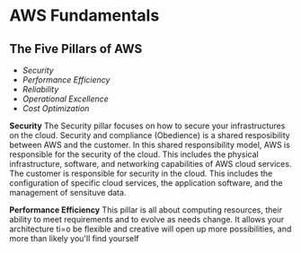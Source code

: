 # AWS Fundamentals #
## The Five Pillars of AWS ##
- *Security*
- *Performance Efficiency*
- *Reliability*
- *Operational Excellence*
- *Cost Optimization*

**Security**
The Security pillar focuses on how to secure your infrastructures on the cloud. Security and compliance (Obedience) is a shared resposibility between AWS and the customer. In this shared responsibility model, AWS is responsible for the security of the cloud. 
This includes the physical infrastructure, software, and networking capabilities of AWS cloud services. The customer is responsible for security in the cloud. This includes the configuration of specific cloud services, the application software, and the management of sensituve data.

**Performance Efficiency**
This pillar is all about computing resources, their ability to meet requirements and to evolve as needs change. It allows your architecture ti=o be flexible and creative will open up more possibilities, and more than likely you'll find yourself
